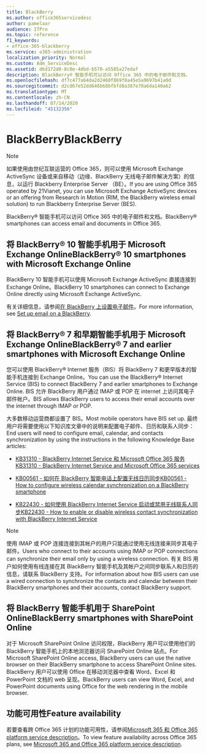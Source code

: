```yaml
---
title: BlackBerry
ms.author: office365servicedesc
author: pamelaar
audience: ITPro
ms.topic: reference
f1_keywords:
- office-365-blackberry
ms.service: o365-administration
localization_priority: Normal
ms.custom: Adm_ServiceDesc
ms.assetid: d6d172d8-8c0e-4dbd-b570-a5585a27edaf
description: BlackBerry® 智能手机可以访问 Office 365 中的电子邮件和文档。
ms.openlocfilehash: df7c477a64da2d2460f869f8a45e5a9697b41a0d
ms.sourcegitcommit: d2cd67e52dd646b68bfbfd8a387e70a6da140a62
ms.translationtype: MT
ms.contentlocale: zh-CN
ms.lasthandoff: 07/14/2020
ms.locfileid: "45132356"
---
```

# <a name="blackberry"></a><span data-ttu-id="c6266-103">BlackBerry</span><span class="sxs-lookup"><span data-stu-id="c6266-103">BlackBerry</span></span>

> [!NOTE]
> <span data-ttu-id="c6266-104">如果使用由世纪互联运营的 Office 365，则可以使用 Microsoft Exchange ActiveSync 设备或来自移动（边缘、BlackBerry 无线电子邮件解决方案）的信息，以运行 Blackberry Enterprise Server （BE）。</span><span class="sxs-lookup"><span data-stu-id="c6266-104">If you are using Office 365 operated by 21Vianet, you can use Microsoft Exchange ActiveSync devices or an offering from Research in Motion (RIM, the BlackBerry wireless email solution) to run Blackberry Enterprise Server (BES).</span></span> 
  
<span data-ttu-id="c6266-105">BlackBerry® 智能手机可以访问 Office 365 中的电子邮件和文档。</span><span class="sxs-lookup"><span data-stu-id="c6266-105">BlackBerry® smartphones can access email and documents in Office 365.</span></span>
  
## <a name="blackberry-10-smartphones-with-microsoft-exchange-online"></a><span data-ttu-id="c6266-106">将 BlackBerry® 10 智能手机用于 Microsoft Exchange Online</span><span class="sxs-lookup"><span data-stu-id="c6266-106">BlackBerry® 10 smartphones with Microsoft Exchange Online</span></span>

<span data-ttu-id="c6266-107">BlackBerry 10 智能手机可以使用 Microsoft Exchange ActiveSync 直接连接到 Exchange Online。</span><span class="sxs-lookup"><span data-stu-id="c6266-107">BlackBerry 10 smartphones can connect to Exchange Online directly using Microsoft Exchange ActiveSync.</span></span>
  
<span data-ttu-id="c6266-108">有关详细信息，请参阅[在 BlackBerry 上设置电子邮件](https://go.microsoft.com/fwlink/?linkid=863394)。</span><span class="sxs-lookup"><span data-stu-id="c6266-108">For more information, see [Set up email on a BlackBerry](https://go.microsoft.com/fwlink/?linkid=863394).</span></span>
  
## <a name="blackberry-7-and-earlier-smartphones-with-microsoft-exchange-online"></a><span data-ttu-id="c6266-109">将 BlackBerry® 7 和早期智能手机用于 Microsoft Exchange Online</span><span class="sxs-lookup"><span data-stu-id="c6266-109">BlackBerry® 7 and earlier smartphones with Microsoft Exchange Online</span></span>

<span data-ttu-id="c6266-110">您可以使用 BlackBerry® Internet 服务（BIS）将 BlackBerry 7 和更早版本的智能手机连接到 Exchange Online。</span><span class="sxs-lookup"><span data-stu-id="c6266-110">You can use the BlackBerry® Internet Service (BIS) to connect BlackBerry 7 and earlier smartphones to Exchange Online.</span></span> <span data-ttu-id="c6266-111">BIS 允许 BlackBerry 用户通过 IMAP 或 POP 在 internet 上访问其电子邮件帐户。</span><span class="sxs-lookup"><span data-stu-id="c6266-111">BIS allows BlackBerry users to access their email accounts over the internet through IMAP or POP.</span></span>
  
<span data-ttu-id="c6266-112">大多数移动运营商都设置了 BIS。</span><span class="sxs-lookup"><span data-stu-id="c6266-112">Most mobile operators have BIS set up.</span></span> <span data-ttu-id="c6266-113">最终用户将需要使用以下知识库文章中的说明来配置电子邮件、日历和联系人同步：</span><span class="sxs-lookup"><span data-stu-id="c6266-113">End users will need to configure email, calendar, and contacts synchronization by using the instructions in the following Knowledge Base articles:</span></span>
  
- [<span data-ttu-id="c6266-114">KB31310 - BlackBerry Internet Service 和 Microsoft Office 365 服务</span><span class="sxs-lookup"><span data-stu-id="c6266-114">KB31310 - BlackBerry Internet Service and Microsoft Office 365 services</span></span>](https://go.microsoft.com/fwlink/?LinkID=826158&amp;clcid=0x409)
    
- [<span data-ttu-id="c6266-115">KB00561 - 如何在 BlackBerry 智能电话上配置无线日历同步</span><span class="sxs-lookup"><span data-stu-id="c6266-115">KB00561 - How to configure wireless calendar synchronization on a BlackBerry smartphone</span></span>](https://go.microsoft.com/fwlink/?LinkID=826160&amp;clcid=0x409)
    
- [<span data-ttu-id="c6266-116">KB22430 - 如何使用 BlackBerry Internet Service 启动或禁用无线联系人同步</span><span class="sxs-lookup"><span data-stu-id="c6266-116">KB22430 - How to enable or disable wireless contact synchronization with BlackBerry Internet Service</span></span>](https://go.microsoft.com/fwlink/?LinkID=826161&amp;clcid=0x409)
    
> [!NOTE]
> <span data-ttu-id="c6266-117">使用 IMAP 或 POP 连接连接到其帐户的用户只能通过使用无线连接来同步其电子邮件。</span><span class="sxs-lookup"><span data-stu-id="c6266-117">Users who connect to their accounts using IMAP or POP connections can synchronize their email only by using a wireless connection.</span></span> <span data-ttu-id="c6266-118">有关 BIS 用户如何使用有线连接在其 BlackBerry 智能手机及其帐户之间同步联系人和日历的信息，请联系 BlackBerry 支持。</span><span class="sxs-lookup"><span data-stu-id="c6266-118">For information about how BIS users can use a wired connection to synchronize the contacts and calendar between their BlackBerry smartphones and their accounts, contact BlackBerry support.</span></span> 
  
## <a name="blackberry-smartphones-with-sharepoint-online"></a><span data-ttu-id="c6266-119">将 BlackBerry 智能手机用于 SharePoint Online</span><span class="sxs-lookup"><span data-stu-id="c6266-119">BlackBerry smartphones with SharePoint Online</span></span>

<span data-ttu-id="c6266-120">对于 Microsoft SharePoint Online 访问权限，BlackBerry 用户可以使用他们的 BlackBerry 智能手机上的本地浏览器访问 SharePoint Online 站点。</span><span class="sxs-lookup"><span data-stu-id="c6266-120">For Microsoft SharePoint Online access, BlackBerry users can use the native browser on their BlackBerry smartphone to access SharePoint Online sites.</span></span> <span data-ttu-id="c6266-121">BlackBerry 用户可以使用 Office 在移动浏览器中查看 Word、Excel 和 PowerPoint 文档的 web 呈现。</span><span class="sxs-lookup"><span data-stu-id="c6266-121">BlackBerry users can view Word, Excel, and PowerPoint documents using Office for the web rendering in the mobile browser.</span></span>
  
## <a name="feature-availability"></a><span data-ttu-id="c6266-122">功能可用性</span><span class="sxs-lookup"><span data-stu-id="c6266-122">Feature availability</span></span>

<span data-ttu-id="c6266-123">若要查看跨 Office 365 计划的功能可用性，请参阅[Microsoft 365 和 Office 365 platform service description](office-365-platform-service-description.md)。</span><span class="sxs-lookup"><span data-stu-id="c6266-123">To view feature availability across Office 365 plans, see [Microsoft 365 and Office 365 platform service description](office-365-platform-service-description.md).</span></span>
  